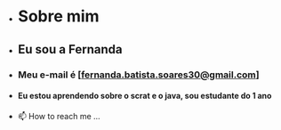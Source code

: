 - # Sobre mim
- ## Eu sou a Fernanda
- ### Meu e-mail é [fernanda.batista.soares30@gmail.com]
- #### Eu estou aprendendo sobre o scrat e o java, sou estudante do 1 ano
- 📫 How to reach me ...

<!---
fernandanandinha/fernandanandinha is a ✨ special ✨ repository because its `README.md` (this file) appears on your GitHub profile.
You can click the Preview link to take a look at your changes.
--->
